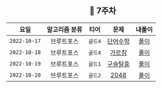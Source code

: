<div align="center">

## 📅 7주차


|      요일      | 알고리즘 분류 |  티어   |                      문제                       | 내풀이 |
|:------------:|:-------:|:-----:|:---------------------------------------------:| :---:|
| `2022-10-17` |  브루트포스  | `골드4` | [단어수학](https://www.acmicpc.net/problem/1339)  | [풀이](https://github.com/jangwon3828/Algorithm_Competition-Study/blob/wonjin/7%EC%A3%BC%EC%B0%A8/7%EC%A3%BC%EC%B0%A8_%EC%9B%90%EC%A7%84/%EB%8B%A8%EC%96%B4%EC%88%98%ED%95%99.java) |
| `2022-10-18` |  브루트포스  | `골드4` |  [가르침](https://www.acmicpc.net/problem/1062)  | [풀이](https://github.com/jangwon3828/Algorithm_Competition-Study/blob/wonjin/7%EC%A3%BC%EC%B0%A8/7%EC%A3%BC%EC%B0%A8_%EC%9B%90%EC%A7%84/%EA%B0%80%EB%A5%B4%EC%B9%A8.java) |
| `2022-10-19` |  브루트포스  | `골드1` | [구슬탈출](https://www.acmicpc.net/problem/13460) | [풀이](https://github.com/jangwon3828/Algorithm_Competition-Study/blob/wonjin/7%EC%A3%BC%EC%B0%A8/7%EC%A3%BC%EC%B0%A8_%EC%9B%90%EC%A7%84/%EA%B5%AC%EC%8A%AC%ED%83%88%EC%B6%9C2.java) |
| `2022-10-20` |  브루트포스  | `골드2` | [2048](https://www.acmicpc.net/problem/12100) | [풀이](https://github.com/jangwon3828/Algorithm_Competition-Study/blob/wonjin/7%EC%A3%BC%EC%B0%A8/7%EC%A3%BC%EC%B0%A8_%EC%9B%90%EC%A7%84/%EC%9D%B4%EC%B2%9C%EC%82%AC%EC%8B%AD%ED%8C%94.java) |
</div>